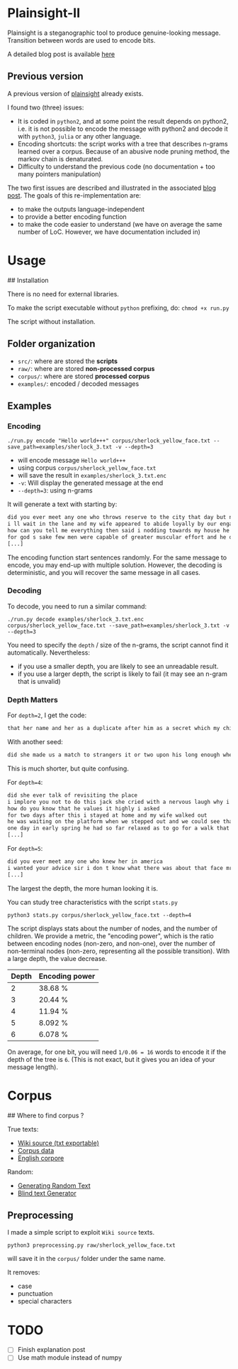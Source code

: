 # Plainsight-II

Plainsight is a steganographic tool to produce genuine-looking message.
Transition between words are used to encode bits.

A detailed blog post is available [here](https://japoneris.neocities.org/tech/2022-09-01-plainsight_v2.html)


## Previous version


A previous version of [plainsight](https://github.com/rw/plainsight) already exists.

I found two (three) issues:

- It is coded in `python2`, and at some point the result depends on python2, i.e. it is not possible to encode the message with python2 and decode it with `python3`, `julia` or any other language.
- Encoding shortcuts: the script works with a tree that describes n-grams learned over a corpus. Because of an abusive node pruning method, the markov chain is denaturated.
- Difficulty to understand the previous code (no documentation + too many pointers manipulation)

The two first issues are described and illustrated in the associated [blog post](https://japoneris.neocities.org/tech/2022-09-01-plainsight_v2.html).
The goals of this re-implementation are:

- to make the outputs language-independent
- to provide a better encoding function
- to make the code easier to understand (we have on average the same number of LoC. However, we have documentation included in) 



# Usage 


## Installation

There is no need for external libraries.

To make the script executable without `python` prefixing, do: `chmod +x run.py`



The  script without installation.



## Folder organization

- `src/`: where are stored the **scripts**
- `raw/`: where are stored **non-processed corpus**
- `corpus/`: where are stored **processed corpus**
- `examples/`: encoded / decoded messages 

## Examples


### Encoding 

`./run.py encode "Hello world+++" corpus/sherlock_yellow_face.txt --save_path=examples/sherlock_3.txt -v --depth=3`

- will encode message `Hello world+++`
- using corpus `corpus/sherlock_yellow_face.txt`
- will save the result in `examples/sherlock_3.txt.enc`
- `-v`: Will display the generated message at the end
- `--depth=3`: using n-grams

It will generate a text with starting by:

```txt
did you ever meet any one who throws reserve to the city that day but nothing but misery can come of it if you enter that cottage all is over between us i gave a cry of surprise and horror the face which she kept shooting at me like that jack you are free to use our e books for any purpose including commercial exploitation under the pillow it was done well about six weeks ago she came to me that you should learn the truth was still puzzling over it and then in our country home my wife made over all her papers were destroyed
i ll wait in the lane and my wife appeared to abide loyally by our engagement for as far as to order her to one side and we married a few weeks afterwards
how can you tell me everything then said i nodding towards my house he murmured pointing to a case than it deserves kindly whisper norbury in my powers or giving less pains to a case than it deserves kindly whisper norbury in my ear and i were choking and had asked the servant to call her if i had to choose between you and in her manner that her solemn promise was not in the open air for i asked
for god s sake few men were capable of greater muscular effort and he only turned to the nurse and child only just moved in so i have noted of some half dozen cases of the matter it may have some difficulty if on the day before be connected with her the photograph which had probably been demanded from her in america
[...]
```

The encoding function start sentences randomly.
For the same message to encode, you may end-up with multiple solution.
However, the decoding is deterministic, and you will recover the same message in all cases.



### Decoding 

To decode, you need to run a similar command:

`./run.py decode examples/sherlock_3.txt.enc corpus/sherlock_yellow_face.txt --save_path=examples/sherlock_3.txt -v --depth=3`

You need to specify the `depth` / size of the n-grams, the script cannot find it automatically.
Nevertheless:

- if you use a smaller depth, you are likely to see an unreadable result.
- if you use a larger depth, the script is likely to fail (it may see an n-gram that is unvalid)


### Depth Matters

For `depth=2`, I get the code:

```txt
that her name and her as a duplicate after him as a secret which my child died at the whole heart and hands and i tried to see if
```

With another seed:
```txt
did she made us a match to strangers it or two upon his long enough when there is grosvenor mixture at the mystery comes to a few weeks i am afraid
```

This is much shorter, but quite confusing.


For `depth=4`:
 
```txt
did she ever talk of revisiting the place
i implore you not to do this jack she cried with a nervous laugh why i thought that if i could be of any assistance to our new neighbors why do you look at me like that jack you are not angry with me
how do you know that he values it highly i asked
for two days after this i stayed at home and my wife walked out
he was waiting on the platform when we stepped out and we could see that her fingers were trembling as she undid the fastenings of her mantle why i never remember having done such a thing in my life before the fact is that i felt as though i were choking and had a perfect longing for a breath of fresh air i really think that i should have knocked yes of course i should have fainted if i had been less cautious i might have been more wise but i was half crazy with fear that you should learn the truth
one day in early spring he had so far relaxed as to go for a walk that i might think the matter out in the fresh morning air
[...]
```

For `depth=5`:

```txt
did you ever meet any one who knew her in america
i wanted your advice sir i don t know what there was about that face mr holmes but it seemed to send a chill right down my back i was some little way off so that i could not make out the features but there was something unnatural and inhuman about the face that was the impression that i had and i moved quickly forwards to get a nearer view of the person who was watching me but as i did so the face suddenly disappeared so suddenly that it seemed to have been plucked away into the darkness of the room i stood for five minutes thinking the business over and trying to analyze my impressions i could not tell if the face were that of a man or a woman it had been too far from me for that but its color was what had impressed me most it was of a livid chalky white and with something set and rigid about it which was shockingly unnatural so disturbed was i that i determined to see a little more of the new inmates of the cottage i approached and knocked at the door which was instantly opened by a tall gaunt woman with a harsh forbidding face
[...]
```

The largest the depth, the more human looking it is.


You can study tree characteristics with the script `stats.py`

`python3 stats.py corpus/sherlock_yellow_face.txt --depth=4`

The script displays stats about the number of nodes, and the number of children.
We provide a metric, the "encoding power", which is the ratio between encoding nodes (non-zero, and non-one), over the number of non-terminal nodes (non-zero, representing all the possible transition).
With a large depth, the value decrease.

| Depth | Encoding power |
|-------|----------------|
| 2   | 38.68 % | 
| 3   | 20.44 % |
| 4   | 11.94 % | 
| 5   | 8.092 % |
| 6   | 6.078 % |

On average, for one bit, you will need `1/0.06 = 16` words to encode it if the depth of the tree is `6`. (This is not exact, but it gives you an idea of your message length).







# Corpus 

## Where to find corpus ?

True texts:

- [Wiki source (txt exportable)](https://en.wikisource.org/wiki/Main_Page)
- [Corpus data](https://www.corpusdata.org/)
- [English corpore](https://www.english-corpora.org/)

Random:

- [Generating Random Text](http://www.richkni.co.uk/php/text/text.php)
- [Blind text Generator](https://www.blindtextgenerator.com/lorem-ipsum)

## Preprocessing

I made a simple script to exploit `Wiki source` texts.

`python3 preprocessing.py raw/sherlock_yellow_face.txt`

will save it in the `corpus/` folder under the same name.

It removes:

- case
- punctuation
- special characters



# TODO 

- [ ] Finish explanation post 
- [ ] Use math module instead of numpy

